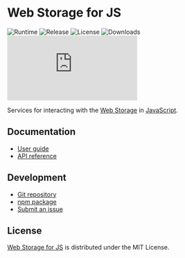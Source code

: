 # Web Storage for JS
![Runtime](https://badgen.net/npm/node/@cedx/webstorage) ![Release](https://badgen.net/npm/v/@cedx/webstorage) ![License](https://badgen.net/npm/license/@cedx/webstorage) ![Downloads](https://badgen.net/npm/dt/@cedx/webstorage) ![Coverage](https://badgen.net/codecov/c/github/cedx/webstorage.js)

Services for interacting with the [Web Storage](https://developer.mozilla.org/en-US/docs/Web/API/Storage)
in [JavaScript](https://developer.mozilla.org/en-US/docs/Web/JavaScript).

## Documentation
- [User guide](https://github.com/cedx/webstorage.js/wiki)
- [API reference](https://cedx.github.io/webstorage.js)

## Development
- [Git repository](https://github.com/cedx/webstorage.js)
- [npm package](https://www.npmjs.com/package/@cedx/webstorage)
- [Submit an issue](https://github.com/cedx/webstorage.js/issues)

## License
[Web Storage for JS](https://github.com/cedx/webstorage.js) is distributed under the MIT License.
